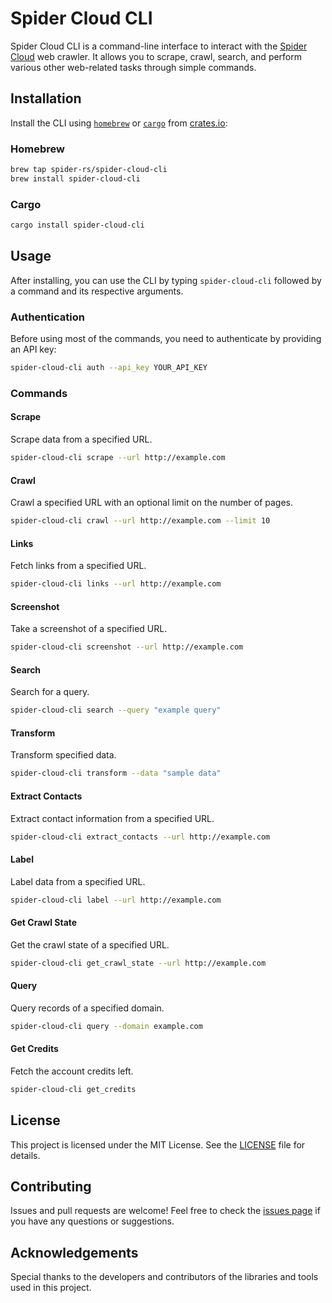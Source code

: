 # Spider Cloud CLI

Spider Cloud CLI is a command-line interface to interact with the [Spider Cloud](https://spider.cloud) web crawler. It allows you to scrape, crawl, search, and perform various other web-related tasks through simple commands.

## Installation

Install the CLI using [`homebrew`](https://brew.sh/) or [`cargo`](https://doc.rust-lang.org/cargo/) from [crates.io](https://crates.io):

### Homebrew

```sh
brew tap spider-rs/spider-cloud-cli
brew install spider-cloud-cli
```

### Cargo

```sh
cargo install spider-cloud-cli
```

## Usage

After installing, you can use the CLI by typing `spider-cloud-cli` followed by a command and its respective arguments.

### Authentication

Before using most of the commands, you need to authenticate by providing an API key:

```sh
spider-cloud-cli auth --api_key YOUR_API_KEY
```

### Commands

#### Scrape

Scrape data from a specified URL.

```sh
spider-cloud-cli scrape --url http://example.com
```

#### Crawl

Crawl a specified URL with an optional limit on the number of pages.

```sh
spider-cloud-cli crawl --url http://example.com --limit 10
```

#### Links

Fetch links from a specified URL.

```sh
spider-cloud-cli links --url http://example.com
```

#### Screenshot

Take a screenshot of a specified URL.

```sh
spider-cloud-cli screenshot --url http://example.com
```

#### Search

Search for a query.

```sh
spider-cloud-cli search --query "example query"
```

#### Transform

Transform specified data.

```sh
spider-cloud-cli transform --data "sample data"
```

#### Extract Contacts

Extract contact information from a specified URL.

```sh
spider-cloud-cli extract_contacts --url http://example.com
```

#### Label

Label data from a specified URL.

```sh
spider-cloud-cli label --url http://example.com
```

#### Get Crawl State

Get the crawl state of a specified URL.

```sh
spider-cloud-cli get_crawl_state --url http://example.com
```

#### Query

Query records of a specified domain.

```sh
spider-cloud-cli query --domain example.com
```

#### Get Credits

Fetch the account credits left.

```sh
spider-cloud-cli get_credits
```

## License

This project is licensed under the MIT License. See the [LICENSE](LICENSE) file for details.

## Contributing

Issues and pull requests are welcome! Feel free to check the [issues page](https://github.com/spider-rs/spider-clients/issues) if you have any questions or suggestions.

## Acknowledgements

Special thanks to the developers and contributors of the libraries and tools used in this project.
